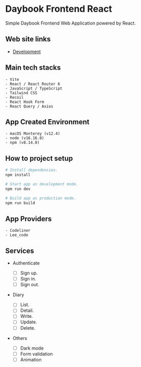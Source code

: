 # Daybook Frontend React

Simple Daybook Frontend Web Application powered by React.

## Web site links

- [Development](https://codeliners-daybook.netlify.app)

## Main tech stacks

    - Vite
    - React / React Router 6
    - JavaScript / TypeScript
    - Tailwind CSS
    - Recoil
    - React Hook Form
    - React Query / Axios

## App Created Environment

    - macOS Monterey (v12.4)
    - node (v16.16.0)
    - npm (v8.14.0)

## How to project setup

```bash
# Install dependencies.
npm install

# Start app as development mode.
npm run dev

# Build app as production mode.
npm run build
```

## App Providers

    - Codeliner
    - Lee_code

## Services

- Authenticate

  - [ ] Sign up.
  - [ ] Sign in.
  - [ ] Sign out.

- Diary

  - [ ] List.
  - [ ] Detail.
  - [ ] Write.
  - [ ] Update.
  - [ ] Delete.

- Others
  - [ ] Dark mode
  - [ ] Form validation
  - [ ] Animation
